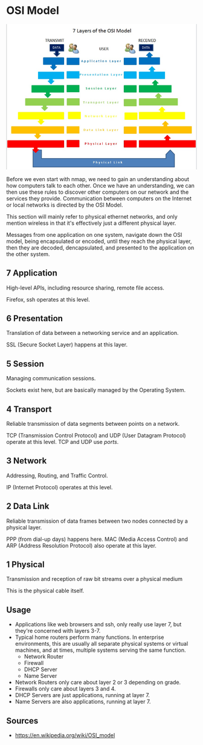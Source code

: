 OSI Model
=========

[![](1-OSIModel.jpg)](https://commons.wikimedia.org/wiki/File:OSIModel.jpg)

Before we even start with nmap, we need to gain an understanding about how
computers talk to each other. Once we have an understanding, we can then use
these rules to discover other computers on our network and the services they
provide. Communication between computers on the Internet or local networks is
directed by the OSI Model.

This section will mainly refer to physical ethernet networks, and only mention
wireless in that it's effectively just a different physical layer.

Messages from one application on one system, navigate down the OSI model, being
encapsulated or encoded, until they reach the physical layer, then they are
decoded, dencapsulated, and presented to the application on the other system.

7 Application
-------------
High-level APIs, including resource sharing, remote file access.

Firefox, ssh operates at this level.

6 Presentation
--------------
Translation of data between a networking service and an application.

SSL (Secure Socket Layer) happens at this layer.

5 Session
---------
Managing communication sessions.

Sockets exist here, but are basically managed by the Operating System.

4 Transport
-----------
Reliable transmission of data segments between points on a network.

TCP (Transmission Control Protocol) and UDP (User Datagram Protocol) operate at
this level. TCP and UDP use *ports*.

3 Network
---------
Addressing, Routing, and Traffic Control.

IP (Internet Protocol) operates at this level.

2 Data Link
-----------
Reliable transmission of data frames between two nodes connected by a physical
layer.

PPP (from dial-up days) happens here. MAC (Media Access Control) and ARP
(Address Resolution Protocol) also operate at this layer.

1 Physical
----------
Transmission and reception of raw bit streams over a physical medium

This is the physical cable itself.

Usage
-----

- Applications like web browsers and ssh, only really use layer 7, but they're
concerned with layers 3-7.
- Typical home routers perform many functions. In enterprise environments, this
are usually all separate physical systems or virtual machines, and at times,
multiple systems serving the same function.
  - Network Router
  - Firewall
  - DHCP Server
  - Name Server
- Network Routers only care about layer 2 or 3 depending on grade.
- Firewalls only care about layers 3 and 4.
- DHCP Servers are just applications, running at layer 7.
- Name Servers are also applications, running at layer 7.

Sources
-------
- https://en.wikipedia.org/wiki/OSI_model
